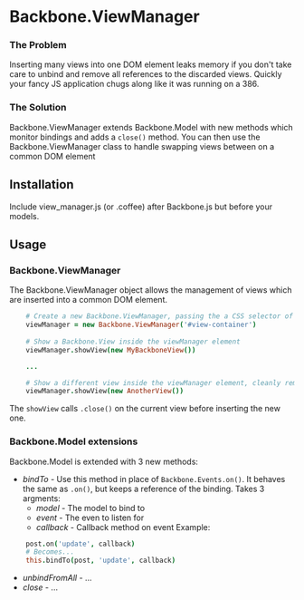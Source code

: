 # Backbone.ViewManager
### The Problem
Inserting many views into one DOM element leaks memory if you don't take care to unbind and remove all references to the discarded views. Quickly your fancy JS application chugs along like it was running on a 386.

### The Solution
Backbone.ViewManager extends Backbone.Model with new methods which monitor bindings and adds a `close()` method. You can then use the Backbone.ViewManager class to handle swapping views between on a common DOM element

## Installation
Include view\_manager.js (or .coffee) after Backbone.js but before your models.

## Usage
### Backbone.ViewManager
The Backbone.ViewManager object allows the management of views which are inserted into a common DOM element.
```coffeescript
    # Create a new Backbone.ViewManager, passing the a CSS selector of the object you wish to insert the views into:
    viewManager = new Backbone.ViewManager('#view-container')
    
    # Show a Backbone.View inside the viewManager element
    viewManager.showView(new MyBackboneView())

    ...

    # Show a different view inside the viewManager element, cleanly removing the prior view
    viewManager.showView(new AnotherView())
```

The `showView` calls `.close()` on the current view before inserting the new one.

### Backbone.Model extensions
Backbone.Model is extended with 3 new methods:

* *bindTo* - Use this method in place of `Backbone.Events.on()`. It behaves the same as `.on()`, but keeps a reference of the binding. Takes 3 argments:
  * *model* - The model to bind to
  * *event* - The even to listen for
  * *callback* - Callback method on event
  Example:

```coffeescript
    post.on('update', callback)
    # Becomes...
    this.bindTo(post, 'update', callback)
```

* *unbindFromAll* - ...
* *close* - ...
